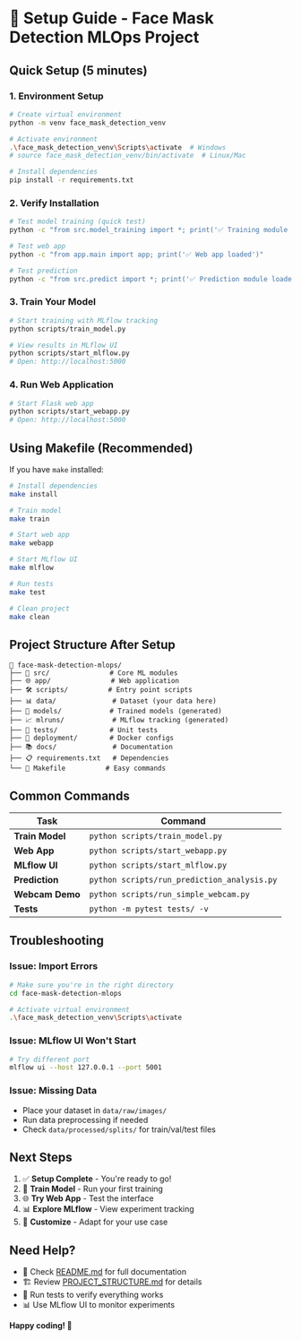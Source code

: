 # 🚀 Setup Guide - Face Mask Detection MLOps Project

## Quick Setup (5 minutes)

### 1. Environment Setup
```bash
# Create virtual environment
python -m venv face_mask_detection_venv

# Activate environment
.\face_mask_detection_venv\Scripts\activate  # Windows
# source face_mask_detection_venv/bin/activate  # Linux/Mac

# Install dependencies
pip install -r requirements.txt
```

### 2. Verify Installation
```bash
# Test model training (quick test)
python -c "from src.model_training import *; print('✅ Training module loaded')"

# Test web app
python -c "from app.main import app; print('✅ Web app loaded')"

# Test prediction
python -c "from src.predict import *; print('✅ Prediction module loaded')"
```

### 3. Train Your Model
```bash
# Start training with MLflow tracking
python scripts/train_model.py

# View results in MLflow UI
python scripts/start_mlflow.py
# Open: http://localhost:5000
```

### 4. Run Web Application
```bash
# Start Flask web app
python scripts/start_webapp.py
# Open: http://localhost:5000
```

## Using Makefile (Recommended)

If you have `make` installed:

```bash
# Install dependencies
make install

# Train model
make train

# Start web app
make webapp

# Start MLflow UI
make mlflow

# Run tests
make test

# Clean project
make clean
```

## Project Structure After Setup

```
📁 face-mask-detection-mlops/
├── 🔧 src/               # Core ML modules
├── 🌐 app/               # Web application  
├── 🛠️ scripts/          # Entry point scripts
├── 📊 data/              # Dataset (your data here)
├── 🤖 models/            # Trained models (generated)
├── 📈 mlruns/            # MLflow tracking (generated)
├── 🧪 tests/             # Unit tests
├── 🐳 deployment/        # Docker configs
├── 📚 docs/              # Documentation
├── 📋 requirements.txt   # Dependencies
└── 🚀 Makefile          # Easy commands
```

## Common Commands

| Task | Command |
|------|---------|
| **Train Model** | `python scripts/train_model.py` |
| **Web App** | `python scripts/start_webapp.py` |
| **MLflow UI** | `python scripts/start_mlflow.py` |
| **Prediction** | `python scripts/run_prediction_analysis.py` |
| **Webcam Demo** | `python scripts/run_simple_webcam.py` |
| **Tests** | `python -m pytest tests/ -v` |

## Troubleshooting

### Issue: Import Errors
```bash
# Make sure you're in the right directory
cd face-mask-detection-mlops

# Activate virtual environment
.\face_mask_detection_venv\Scripts\activate
```

### Issue: MLflow UI Won't Start
```bash
# Try different port
mlflow ui --host 127.0.0.1 --port 5001
```

### Issue: Missing Data
- Place your dataset in `data/raw/images/`
- Run data preprocessing if needed
- Check `data/processed/splits/` for train/val/test files

## Next Steps

1. ✅ **Setup Complete** - You're ready to go!
2. 🎯 **Train Model** - Run your first training
3. 🌐 **Try Web App** - Test the interface
4. 📊 **Explore MLflow** - View experiment tracking
5. 🔧 **Customize** - Adapt for your use case

## Need Help?

- 📖 Check [README.md](README.md) for full documentation
- 🏗️ Review [PROJECT_STRUCTURE.md](PROJECT_STRUCTURE.md) for details
- 🧪 Run tests to verify everything works
- 📊 Use MLflow UI to monitor experiments

**Happy coding! 🎉**
